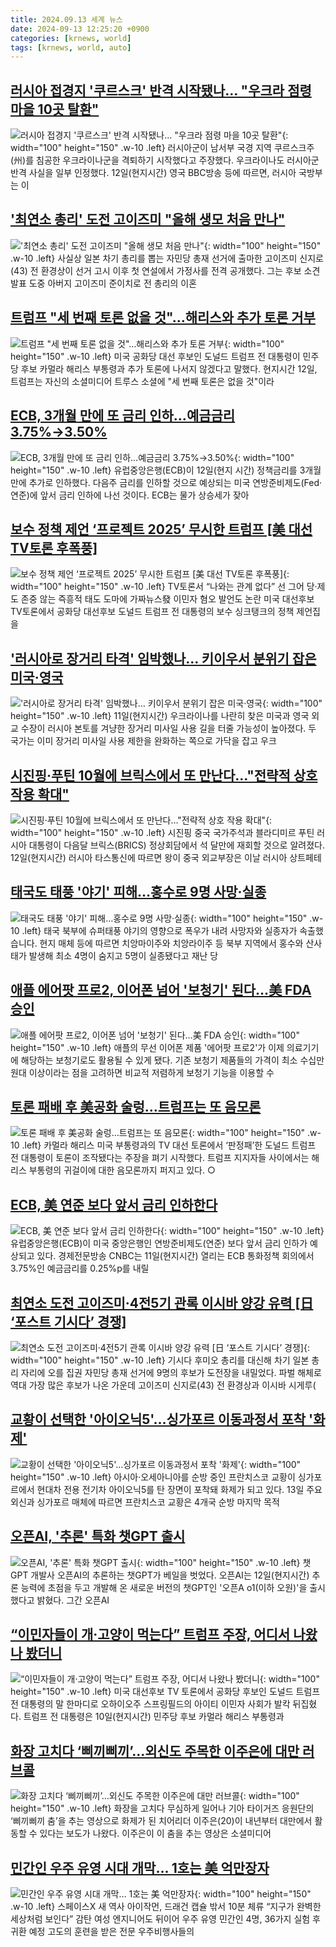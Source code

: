 ```yaml
---
title: 2024.09.13 세계 뉴스
date: 2024-09-13 12:25:20 +0900
categories: [krnews, world]
tags: [krnews, world, auto]
---
```

## [러시아 접경지 '쿠르스크' 반격 시작됐나… "우크라 점령 마을 10곳 탈환"](https://n.news.naver.com/mnews/article/469/0000823155)

![러시아 접경지 '쿠르스크' 반격 시작됐나… "우크라 점령 마을 10곳 탈환"](https://mimgnews.pstatic.net/image/origin/469/2024/09/13/823155.jpg?type=nf220_150){: width="100" height="150" .w-10 .left}
러시아군이 남서부 국경 지역 쿠르스크주(州)를 침공한 우크라이나군을 격퇴하기 시작했다고 주장했다. 우크라이나도 러시아군 반격 사실을 일부 인정했다. 12일(현지시간) 영국 BBC방송 등에 따르면, 러시아 국방부는 이

## ['최연소 총리' 도전 고이즈미 "올해 생모 처음 만나"](https://n.news.naver.com/mnews/article/448/0000477228)

!['최연소 총리' 도전 고이즈미 "올해 생모 처음 만나"](https://mimgnews.pstatic.net/image/origin/448/2024/09/12/477228.jpg?type=nf220_150){: width="100" height="150" .w-10 .left}
사실상 일본 차기 총리를 뽑는 자민당 총재 선거에 출마한 고이즈미 신지로(43) 전 환경상이 선거 고시 이후 첫 연설에서 가정사를 전격 공개했다. 그는 후보 소견 발표 도중 아버지 고이즈미 준이치로 전 총리의 이혼

## [트럼프 "세 번째 토론 없을 것"…해리스와 추가 토론 거부](https://n.news.naver.com/mnews/article/448/0000477305)

![트럼프 "세 번째 토론 없을 것"…해리스와 추가 토론 거부](https://mimgnews.pstatic.net/image/origin/448/2024/09/13/477305.jpg?type=nf220_150){: width="100" height="150" .w-10 .left}
미국 공화당 대선 후보인 도널드 트럼프 전 대통령이 민주당 후보 카멀라 해리스 부통령과 추가 토론에 나서지 않겠다고 말했다. 현지시간 12일, 트럼프는 자신의 소셜미디어 트루스 소셜에 "세 번째 토론은 없을 것"이라

## [ECB, 3개월 만에 또 금리 인하…예금금리 3.75%→3.50%](https://n.news.naver.com/mnews/article/020/0003587460)

![ECB, 3개월 만에 또 금리 인하…예금금리 3.75%→3.50%](https://mimgnews.pstatic.net/image/origin/020/2024/09/13/3587460.jpg?type=nf220_150){: width="100" height="150" .w-10 .left}
유럽중앙은행(ECB)이 12일(현지 시간) 정책금리를 3개월 만에 추가로 인하했다. 다음주 금리를 인하할 것으로 예상되는 미국 연방준비제도(Fed·연준)에 앞서 금리 인하에 나선 것이다. ECB는 물가 상승세가 잦아

## [보수 정책 제언 ‘프로젝트 2025’ 무시한 트럼프 [美 대선 TV토론 후폭풍]](https://n.news.naver.com/mnews/article/022/0003968456)

![보수 정책 제언 ‘프로젝트 2025’ 무시한 트럼프 [美 대선 TV토론 후폭풍]](https://mimgnews.pstatic.net/image/origin/022/2024/09/12/3968456.jpg?type=nf220_150){: width="100" height="150" .w-10 .left}
TV토론서 “나와는 관계 없다” 선 그어 당·제도 존중 않는 즉흥적 태도 도마에 가짜뉴스發 이민자 혐오 발언도 논란 미국 대선후보 TV토론에서 공화당 대선후보 도널드 트럼프 전 대통령의 보수 싱크탱크의 정책 제언집을

## ['러시아로 장거리 타격' 임박했나… 키이우서 분위기 잡은 미국·영국](https://n.news.naver.com/mnews/article/469/0000823085)

!['러시아로 장거리 타격' 임박했나… 키이우서 분위기 잡은 미국·영국](https://mimgnews.pstatic.net/image/origin/469/2024/09/12/823085.jpg?type=nf220_150){: width="100" height="150" .w-10 .left}
11일(현지시간) 우크라이나를 나란히 찾은 미국과 영국 외교 수장이 러시아 본토를 겨냥한 장거리 미사일 사용 길을 터줄 가능성이 높아졌다. 두 국가는 이미 장거리 미사일 사용 제한을 완화하는 쪽으로 가닥을 잡고 우크

## [시진핑·푸틴 10월에 브릭스에서 또 만난다…"전략적 상호 작용 확대"](https://n.news.naver.com/mnews/article/008/0005089763)

![시진핑·푸틴 10월에 브릭스에서 또 만난다…"전략적 상호 작용 확대"](https://mimgnews.pstatic.net/image/origin/008/2024/09/12/5089763.jpg?type=nf220_150){: width="100" height="150" .w-10 .left}
시진핑 중국 국가주석과 블라디미르 푸틴 러시아 대통령이 다음달 브릭스(BRICS) 정상회담에서 석 달만에 재회할 것으로 알려졌다. 12일(현지시간) 러시아 타스통신에 따르면 왕이 중국 외교부장은 이날 러시아 상트페테

## [태국도 태풍 '야기' 피해…홍수로 9명 사망·실종](https://n.news.naver.com/mnews/article/422/0000681670)

![태국도 태풍 '야기' 피해…홍수로 9명 사망·실종](https://mimgnews.pstatic.net/image/origin/422/2024/09/12/681670.jpg?type=nf220_150){: width="100" height="150" .w-10 .left}
태국 북부에 슈퍼태풍 야기의 영향으로 폭우가 내려 사망자와 실종자가 속출했습니다. 현지 매체 등에 따르면 치앙마이주와 치앙라이주 등 북부 지역에서 홍수와 산사태가 발생해 최소 4명이 숨지고 5명이 실종됐다고 재난 당

## [애플 에어팟 프로2, 이어폰 넘어 '보청기' 된다…美 FDA 승인](https://n.news.naver.com/mnews/article/003/0012786202)

![애플 에어팟 프로2, 이어폰 넘어 '보청기' 된다…美 FDA 승인](https://mimgnews.pstatic.net/image/origin/003/2024/09/13/12786202.jpg?type=nf220_150){: width="100" height="150" .w-10 .left}
애플의 무선 이어폰 제품 '에어팟 프로2'가 이제 의료기기에 해당하는 보청기로도 활용될 수 있게 됐다. 기존 보청기 제품들의 가격이 최소 수십만원대 이상이라는 점을 고려하면 비교적 저렴하게 보청기 기능을 이용할 수

## [토론 패배 후 美공화 술렁…트럼프는 또 음모론](https://n.news.naver.com/mnews/article/015/0005033281)

![토론 패배 후 美공화 술렁…트럼프는 또 음모론](https://mimgnews.pstatic.net/image/origin/015/2024/09/12/5033281.jpg?type=nf220_150){: width="100" height="150" .w-10 .left}
카멀라 해리스 미국 부통령과의 TV 대선 토론에서 ‘판정패’한 도널드 트럼프 전 대통령이 토론이 조작됐다는 주장을 펴기 시작했다. 트럼프 지지자들 사이에서는 해리스 부통령의 귀걸이에 대한 음모론까지 퍼지고 있다. ○

## [ECB, 美 연준 보다 앞서 금리 인하한다](https://n.news.naver.com/mnews/article/014/0005241171)

![ECB, 美 연준 보다 앞서 금리 인하한다](https://mimgnews.pstatic.net/image/origin/014/2024/09/12/5241171.jpg?type=nf220_150){: width="100" height="150" .w-10 .left}
유럽중앙은행(ECB)이 미국 중앙은행인 연방준비제도(연준) 보다 앞서 금리 인하가 예상되고 있다. 경제전문방송 CNBC는 11일(현지시간) 열리는 ECB 통화정책 회의에서 3.75%인 예금금리를 0.25%p를 내릴

## [최연소 도전 고이즈미·4전5기 관록 이시바 양강 유력 [日 ‘포스트 기시다’ 경쟁]](https://n.news.naver.com/mnews/article/016/0002362800)

![최연소 도전 고이즈미·4전5기 관록 이시바 양강 유력 [日 ‘포스트 기시다’ 경쟁]](https://mimgnews.pstatic.net/image/origin/016/2024/09/13/2362800.jpg?type=nf220_150){: width="100" height="150" .w-10 .left}
기시다 후미오 총리를 대신해 차기 일본 총리 자리에 오를 집권 자민당 총재 선거에 9명의 후보가 도전장을 내밀었다. 파벌 해체로 역대 가장 많은 후보가 나온 가운데 고이즈미 신지로(43) 전 환경상과 이시바 시게루(

## [교황이 선택한 '아이오닉5'…싱가포르 이동과정서 포착 '화제'](https://n.news.naver.com/mnews/article/001/0014930429)

![교황이 선택한 '아이오닉5'…싱가포르 이동과정서 포착 '화제'](https://mimgnews.pstatic.net/image/origin/001/2024/09/13/14930429.jpg?type=nf220_150){: width="100" height="150" .w-10 .left}
아시아·오세아니아를 순방 중인 프란치스코 교황이 싱가포르에서 현대차 전용 전기차 아이오닉5를 탄 장면이 포착돼 화제가 되고 있다. 13일 주요 외신과 싱가포르 매체에 따르면 프란치스코 교황은 4개국 순방 마지막 목적

## [오픈AI, '추론' 특화 챗GPT 출시](https://n.news.naver.com/mnews/article/277/0005472262)

![오픈AI, '추론' 특화 챗GPT 출시](https://mimgnews.pstatic.net/image/origin/277/2024/09/13/5472262.jpg?type=nf220_150){: width="100" height="150" .w-10 .left}
챗GPT 개발사 오픈AI의 추론하는 챗GPT가 베일을 벗었다. 오픈AI는 12일(현지시간) 추론 능력에 초점을 두고 개발해 온 새로운 버전의 챗GPT인 '오픈A o1(이하 오원)'을 출시했다고 밝혔다. 그간 오픈AI

## [“이민자들이 개·고양이 먹는다” 트럼프 주장, 어디서 나왔나 봤더니](https://n.news.naver.com/mnews/article/081/0003479964)

![“이민자들이 개·고양이 먹는다” 트럼프 주장, 어디서 나왔나 봤더니](https://mimgnews.pstatic.net/image/origin/081/2024/09/12/3479964.jpg?type=nf220_150){: width="100" height="150" .w-10 .left}
미국 대선후보 TV 토론에서 공화당 후보인 도널드 트럼프 전 대통령의 말 한마디로 오하이오주 스프링필드의 아이티 이민자 사회가 발칵 뒤집혔다. 트럼프 전 대통령은 10일(현지시간) 민주당 후보 카멀라 해리스 부통령과

## [화장 고치다 ‘삐끼삐끼’…외신도 주목한 이주은에 대만 러브콜](https://n.news.naver.com/mnews/article/023/0003858504)

![화장 고치다 ‘삐끼삐끼’…외신도 주목한 이주은에 대만 러브콜](https://mimgnews.pstatic.net/image/origin/023/2024/09/13/3858504.jpg?type=nf220_150){: width="100" height="150" .w-10 .left}
화장을 고치다 무심하게 일어나 기아 타이거즈 응원단의 ‘삐끼삐끼 춤’을 추는 영상으로 화제가 된 치어리더 이주은(20)이 내년부터 대만에서 활동할 수 있다는 보도가 나왔다. 이주은이 이 춤을 추는 영상은 소셜미디어

## [민간인 우주 유영 시대 개막… 1호는 美 억만장자](https://n.news.naver.com/mnews/article/022/0003968584)

![민간인 우주 유영 시대 개막… 1호는 美 억만장자](https://mimgnews.pstatic.net/image/origin/022/2024/09/13/3968584.jpg?type=nf220_150){: width="100" height="150" .w-10 .left}
스페이스X 새 역사 아이작먼, 드래건 캡슐 밖서 10분 체류 “지구가 완벽한 세상처럼 보인다” 감탄 여성 엔지니어도 뒤이어 우주 유영 민간인 4명, 36가지 실험 후 귀환 예정 고도의 훈련을 받은 전문 우주비행사들의

